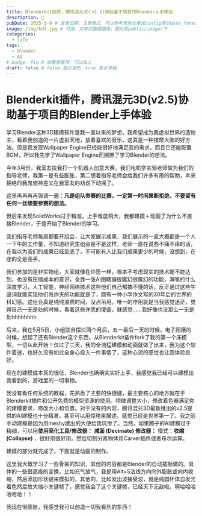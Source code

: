 ```yaml
---
title: Blenderkit插件，腾讯混元3D(v2.5)协助基于项目的Blender上手体验
description: 🐸
pubDate: 2025-5-9 # 发表日期，注意格式，可以参考其他文章或config里的date_format
image: /img/kdl.jpg # 可选，文章封面图路径，图片放public/image/下
categories:
  - life
tags:
  - Blender
  - AI
# badge: Pin # 如果想置顶，可以加上
draft: false # false 表示发布，true 表示草稿
---
```


# Blenderkit插件，腾讯混元3D(v2.5)协助基于项目的Blender上手体验

学习Blender这种3D建模软件是我一直以来的梦想，我希望成为我虚拟世界的造物主，看着我创造的一片虚拟天地，放着喜欢的音乐，这真是一种按摩大脑的好方法。但是我发现Wallpaper Engine已经能很好地满足我的需求，而且它还能配置BGM，所以我先学了Wallpaper Engine而搁置了学习Blender的想法。

今年3月份，我室友拉我打一个机器人创意大赛，我们电机学实验老师做为我们的指导老师，我第一是有些膨胀，第二想着指导老师会给我们许多有用的帮助，本来拒绝的我鬼使神差又在我室友的劝说下动摇了。

这里再再再再强调一遍：**凡是组队参赛的比赛，一定第一时间果断拒绝，不要留有任何一丝想要参赛的想法。**

但后来发现SolidWorks过于精准，上手难度稍大，我都建模＋动画了为什么不直接Blender，于是开始了Blender的学习。

我们指导老师每周都要开组会，让大家展示成果，我们展示的一直大概都是一个人一下午的工作量，不知道研究生组会是不是这样，老师一直在说些不痛不痒的话，在我以为我们的成果已经垫底了，不可能有人比我们成果更少的时候，没想到，在座的全是高手。

我们参加的是非实物组，大家就像在许愿一样，根本不考虑现实的技术能不能达到，也没有压缩成本的意识，全靠一张AI图瞎编很魔幻很魔幻的功能，满嘴的什么深度学习，人工智能，神经网络技术这些他们自己都搞不懂的话，反正通过这些牛逼词就能实现他们吊炸天的功能就是了，颇有一种小学作文写的30年后的世界的科幻感。这组会真是纯纯浪费时间，没点吊用。唯一的作用就是当我感觉迷茫，觉得自己一无是处的时候，看着这些许愿的傻逼，就感觉......我好像也没那么一无是处hhhhhhhh

后来，我在5月5日，小组联合摆烂两个月后，五一最后一天的时候，电子阳痿的时候，想起了还有Blender这个东西，从Blenderkit插件fork了我的第一个床模型，一切从此开始！仅过了三天，我的全流程建模和动画就做了出来，我为这个软件着迷，也好久没有如此全身心投入一件事情了，这种心流的感觉也让我体验良好。

现在的建模成本真的很低，Blender也确确实实好上手，我感觉我已经可以建模出我看到的，游戏里的一切事物。

我没有看任何系统的教程，先熟悉了主要的快捷键，最主要核心的地方就在于Blenderkit插件和公开免费的模型资源的使用。稍微调整大小，修改着色器满足你的建模要求，修改大小和位置。对于没有的内容，腾讯混元3D最新推出的v2.5提供的AI建模也十分精准，甚至可以用惊艳来描述，感觉已经是世界第一了。我之前手动建模是因为用meshy建出的大便给我坑惨了。当然，如果腾子的AI建模过于精细，可以用**使用简化工具/修改器：** **减面 (Decimate) 修改器：** 模式：**收缩 (Collapse)** ，很好用很好用。然后切割分离物体用Carver插件或者布尔运算。

建模的部分就完成了，下面就是动画的制作。

这里我大概学习了一些骨架的知识，其他的内容都是Blender的自动插帧做的。具体的一些很高级的变换，比如充气放气，我是用Alt+S法线方向向外膨胀或向内收缩，然后添加形状键来模拟的，其他的，比如发出波接受波，就是纯圆环体自发光着色然后放大缩小关键帧了，感觉我会了这个关键帧，已经天下无敌啦，啊哈哈哈哈哈哈！！

我现在很膨胀，我感觉我可以创造一切我看到的东西！
